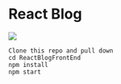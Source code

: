# React Blog

![](https://i.imgur.com/1BmCUGX.gifv)

    Clone this repo and pull down
    cd ReactBlogFrontEnd
    npm install
    npm start

